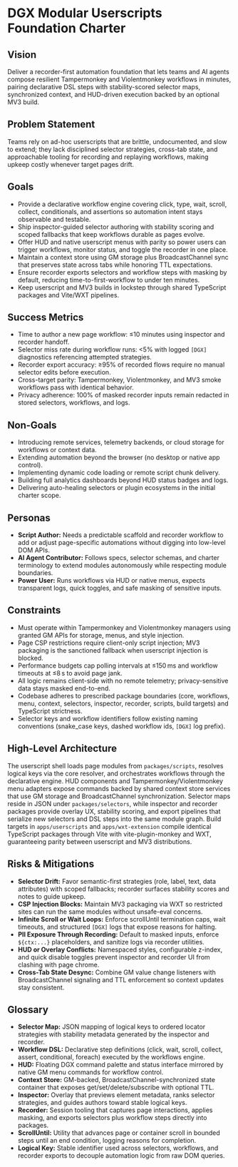 # DGX Modular Userscripts Foundation Charter

## Vision
Deliver a recorder-first automation foundation that lets teams and AI agents compose resilient Tampermonkey and Violentmonkey workflows in minutes, pairing declarative DSL steps with stability-scored selector maps, synchronized context, and HUD-driven execution backed by an optional MV3 build.

## Problem Statement
Teams rely on ad-hoc userscripts that are brittle, undocumented, and slow to extend; they lack disciplined selector strategies, cross-tab state, and approachable tooling for recording and replaying workflows, making upkeep costly whenever target pages drift.

## Goals
- Provide a declarative workflow engine covering click, type, wait, scroll, collect, conditionals, and assertions so automation intent stays observable and testable.
- Ship inspector-guided selector authoring with stability scoring and scoped fallbacks that keep workflows durable as pages evolve.
- Offer HUD and native userscript menus with parity so power users can trigger workflows, monitor status, and toggle the recorder in one place.
- Maintain a context store using GM storage plus BroadcastChannel sync that preserves state across tabs while honoring TTL expectations.
- Ensure recorder exports selectors and workflow steps with masking by default, reducing time-to-first-workflow to under ten minutes.
- Keep userscript and MV3 builds in lockstep through shared TypeScript packages and Vite/WXT pipelines.

## Success Metrics
- Time to author a new page workflow: ≤10 minutes using inspector and recorder handoff.
- Selector miss rate during workflow runs: <5% with logged `[DGX]` diagnostics referencing attempted strategies.
- Recorder export accuracy: ≥95% of recorded flows require no manual selector edits before execution.
- Cross-target parity: Tampermonkey, Violentmonkey, and MV3 smoke workflows pass with identical behavior.
- Privacy adherence: 100% of masked recorder inputs remain redacted in stored selectors, workflows, and logs.

## Non-Goals
- Introducing remote services, telemetry backends, or cloud storage for workflows or context data.
- Extending automation beyond the browser (no desktop or native app control).
- Implementing dynamic code loading or remote script chunk delivery.
- Building full analytics dashboards beyond HUD status badges and logs.
- Delivering auto-healing selectors or plugin ecosystems in the initial charter scope.

## Personas
- **Script Author:** Needs a predictable scaffold and recorder workflow to add or adjust page-specific automations without digging into low-level DOM APIs.
- **AI Agent Contributor:** Follows specs, selector schemas, and charter terminology to extend modules autonomously while respecting module boundaries.
- **Power User:** Runs workflows via HUD or native menus, expects transparent logs, quick toggles, and safe masking of sensitive inputs.

## Constraints
- Must operate within Tampermonkey and Violentmonkey managers using granted GM APIs for storage, menus, and style injection.
- Page CSP restrictions require client-only script injection; MV3 packaging is the sanctioned fallback when userscript injection is blocked.
- Performance budgets cap polling intervals at ≤150 ms and workflow timeouts at ≤8 s to avoid page jank.
- All logic remains client-side with no remote telemetry; privacy-sensitive data stays masked end-to-end.
- Codebase adheres to prescribed package boundaries (core, workflows, menu, context, selectors, inspector, recorder, scripts, build targets) and TypeScript strictness.
- Selector keys and workflow identifiers follow existing naming conventions (snake_case keys, dashed workflow ids, `[DGX]` log prefix).

## High-Level Architecture
The userscript shell loads page modules from `packages/scripts`, resolves logical keys via the core resolver, and orchestrates workflows through the declarative engine. HUD components and Tampermonkey/Violentmonkey menu adapters expose commands backed by shared context store services that use GM storage and BroadcastChannel synchronization. Selector maps reside in JSON under `packages/selectors`, while inspector and recorder packages provide overlay UX, stability scoring, and export pipelines that serialize new selectors and DSL steps into the same module graph. Build targets in `apps/userscripts` and `apps/wxt-extension` compile identical TypeScript packages through Vite with vite-plugin-monkey and WXT, guaranteeing parity between userscript and MV3 distributions.

## Risks & Mitigations
- **Selector Drift:** Favor semantic-first strategies (role, label, text, data attributes) with scoped fallbacks; recorder surfaces stability scores and notes to guide upkeep.
- **CSP Injection Blocks:** Maintain MV3 packaging via WXT so restricted sites can run the same modules without unsafe-eval concerns.
- **Infinite Scroll or Wait Loops:** Enforce scrollUntil termination caps, wait timeouts, and structured `[DGX]` logs that expose reasons for halting.
- **PII Exposure Through Recording:** Default to masked inputs, enforce `${ctx:...}` placeholders, and sanitize logs via recorder utilities.
- **HUD or Overlay Conflicts:** Namespaced styles, configurable z-index, and quick disable toggles prevent inspector and recorder UI from clashing with page chrome.
- **Cross-Tab State Desync:** Combine GM value change listeners with BroadcastChannel signaling and TTL enforcement so context updates stay consistent.

## Glossary
- **Selector Map:** JSON mapping of logical keys to ordered locator strategies with stability metadata generated by the inspector and recorder.
- **Workflow DSL:** Declarative step definitions (click, wait, scroll, collect, assert, conditional, foreach) executed by the workflows engine.
- **HUD:** Floating DGX command palette and status interface mirrored by native GM menu commands for workflow control.
- **Context Store:** GM-backed, BroadcastChannel-synchronized state container that exposes get/set/delete/subscribe with optional TTL.
- **Inspector:** Overlay that previews element metadata, ranks selector strategies, and guides authors toward stable logical keys.
- **Recorder:** Session tooling that captures page interactions, applies masking, and exports selectors plus workflow steps directly into packages.
- **ScrollUntil:** Utility that advances page or container scroll in bounded steps until an end condition, logging reasons for completion.
- **Logical Key:** Stable identifier used across selectors, workflows, and recorder exports to decouple automation logic from raw DOM queries.

